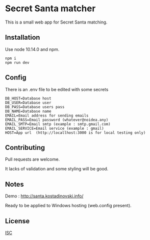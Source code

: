 # Secret Santa matcher

This is a small web app for Secret Santa matching.

## Installation

Use node 10.14.0 and npm.

```
npm i
npm run dev
```

## Config
There is an .env file to be edited with some secrets

```
DB_HOST=Database host
DB_USER=Database user
DB_PASS=Database users pass
DB_NAME=Database name
EMAIL=Email address for sending emails
EMAIL_PASS=Email password (whatever@noidea.any)
EMAIL_SMTP=Email smtp (example : smtp.gmail.com)
EMAIL_SERVICE=Email service (example : gmail)
HOST=App url  (http://locallhost:3000 is for local testing only)
```

## Contributing
Pull requests are welcome.

It lacks of validation and some styling will be good.

## Notes
Demo : http://santa.kostadinovski.info/

Ready to be applied to Windows hosting (web.config present).

## License
[ISC](https://opensource.org/licenses/ISC)
